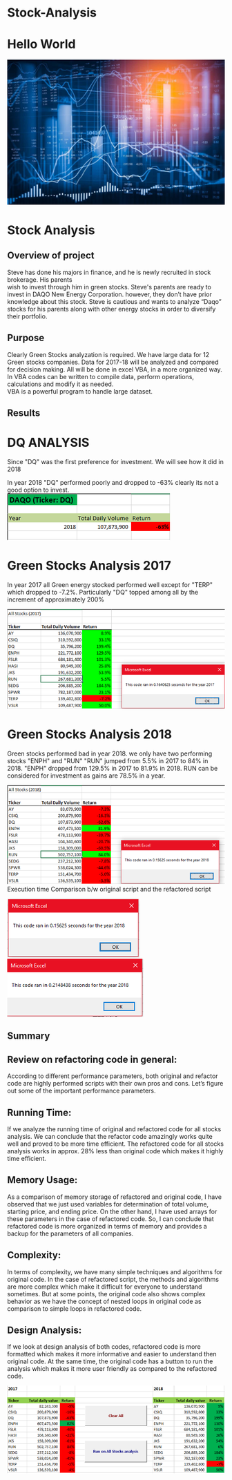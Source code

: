 # Stock-Analysis
# Hello World
![github](https://github.com/MonaElahi/Stock-Analysis/blob/07a43de0c21a137571c36d56395b9c80ee57c059/Stock%20Analysis%20Image2.jpeg)

# Stock Analysis

## Overview of project  

Steve has done his majors in finance, and he is newly recruited in stock brokerage. His parents  
wish to invest through him in green stocks. Steve's parents are ready to invest in DAQO New Energy Corporation.
however, they don’t have prior knowledge about this stock. Steve is cautious and wants to analyze “Daqo” stocks for his 
parents along with other energy stocks in order to diversify their portfolio.


## Purpose

Clearly Green Stocks analyzation is required. We have large data for 12 Green stocks companies. Data for 2017-18 will be analyzed and compared for decision making. All will be done in excel VBA, in a more organized way. In VBA codes can be written to compile data, perform operations, calculations and modify it as needed.   
VBA is a powerful program to handle large dataset. 


## Results

# DQ ANALYSIS

Since "DQ" was the first preference for investment. We will see how it did in 2018 

In year 2018 "DQ" performed poorly and dropped to -63% clearly its not a good option to invest.
![github](https://github.com/MonaElahi/Stock-Analysis/blob/c6f94cf97eb47e7044d1325ed8c0c2a8b884339a/DQ%20Analysis.PNG)

# Green Stocks Analysis 2017
In year 2017 all Green energy stocked performed well except for "TERP"
which dropped to -7.2%. Particularly "DQ" topped among all by the increment
of approximately 200%

![github](https://github.com/MonaElahi/Stock-Analysis/blob/c6f94cf97eb47e7044d1325ed8c0c2a8b884339a/Stocks%20Analysis%202017.PNG)

# Green Stocks Analysis 2018
Green stocks performed bad in year 2018. we only have two performing stocks "ENPH" and "RUN"
"RUN" jumped from 5.5% in 2017 to 84% in 2018. 
"ENPH" dropped from 129.5% in 2017 to 81.9% in 2018.
RUN can be considered for investment as gains are 78.5% in a year.

![github](https://github.com/MonaElahi/Stock-Analysis/blob/c6f94cf97eb47e7044d1325ed8c0c2a8b884339a/Stocks%20Analysis%202018.PNG)
Execution time Comparison b/w original script and the refactored script

![github](https://github.com/MonaElahi/Stock-Analysis/blob/c6f94cf97eb47e7044d1325ed8c0c2a8b884339a/VBA_Challenge_2018.png.PNG)
![github](https://github.com/MonaElahi/Stock-Analysis/blob/c6f94cf97eb47e7044d1325ed8c0c2a8b884339a/Capture%202018.PNG)

## Summary

## Review on refactoring code in general:

According to different performance parameters, both original and refactor code are highly performed scripts with their own pros and cons. Let’s figure out some of the important performance parameters.

## Running Time:
If we analyze the running time of original and refactored code for all stocks analysis. We can conclude that the refactor code amazingly works quite well and proved to be more time efficient. The refactored code for all stocks analysis works in approx. 28% less than original code which makes it highly time efficient.

## Memory Usage:

As a comparison of memory storage of refactored and original code, I have observed that we just used variables for determination of total volume, starting price, and ending price. On the other hand, I have used arrays for these parameters in the case of refactored code. So, I can conclude that refactored code is more organized in terms of memory and provides a backup for the parameters of all companies.

## Complexity:

In terms of complexity, we have many simple techniques and algorithms for original code. In the case of refactored script, the methods and algorithms are more complex which make it difficult for everyone to understand sometimes. But at some points, the original code also shows complex behavior as we have the concept of nested loops in original code as comparison to simple loops in refactored code.

## Design Analysis:

If we look at design analysis of both codes, refactored code is more formatted which makes it more informative and easier to understand then original code. At the same time, the original code has a button to run the analysis which makes it more user friendly as compared to the refactored code.

![github](https://github.com/MonaElahi/Stock-Analysis/blob/7fe3824cefcb82538aa9a151761161ac1d678cef/All%20Stock%20Analysis%20Data.PNG)



